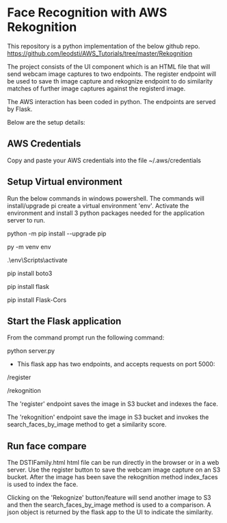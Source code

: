 # Face Recognition with AWS Rekognition
This repository is a python implementation of the below github repo. 
https://github.com/leodsti/AWS_Tutorials/tree/master/Rekognition

The project consists of the UI component which is an HTML file that will send webcam image captures to two endpoints. The register endpoint will be used to save th image capture and rekognize endpoint to do similarity matches of further image captures against the registerd image.

The AWS interaction has been coded in python. The endpoints are served by Flask. 

Below are the setup details:

## AWS Credentials
Copy and paste your AWS credentials into the file ~/.aws/credentials

## Setup Virtual environment
Run the below commands in windows powershell. The commands will install/upgrade pi create a virtual environment 'env'. Activate the environment and install 3 python packages needed for the application server to run.

python -m pip install --upgrade pip

py -m venv env

.\env\Scripts\activate

pip install boto3

pip install flask

pip install Flask-Cors

## Start the Flask application
From the command prompt run the following command:

python server.py

- This flask app has two endpoints, and accepts requests on port 5000:

/register

/rekognition

The 'register' endpoint saves the image in S3 bucket and indexes the face.

The 'rekognition' endpoint save the image in S3 bucket and invokes the search_faces_by_image method to get a similarity score.

## Run face compare
The DSTIFamily.html html file can be run directly in the browser or in a web server. Use the register button to save the webcam image capture on an S3 bucket. After the image has been save the rekognition method index_faces is used to index the face. 

Clicking on the 'Rekognize' button/feature will send another image to S3 and then the search_faces_by_image method is used to a comparison. A  json object is returned by the flask app to the UI to indicate the similarity.

